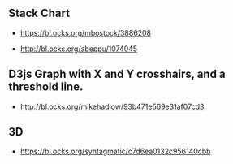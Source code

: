 ## Stack Chart
* https://bl.ocks.org/mbostock/3886208

* http://bl.ocks.org/abeppu/1074045

## D3js Graph with X and Y crosshairs, and a threshold line.
* http://bl.ocks.org/mikehadlow/93b471e569e31af07cd3

## 3D
* https://bl.ocks.org/syntagmatic/c7d6ea0132c956140cbb
